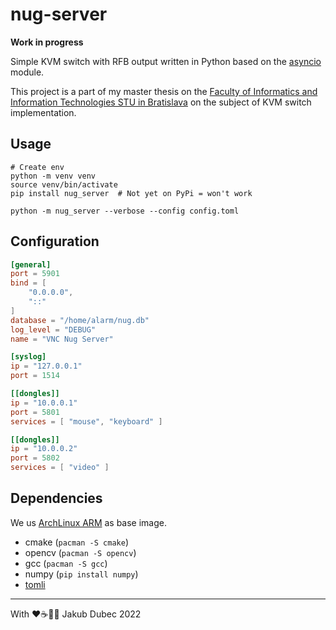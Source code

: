 # nug-server

**Work in progress**

Simple KVM switch with RFB output written in Python based on the
[asyncio](https://docs.python.org/3/library/asyncio-protocol.html) module.

This project is a part of my master thesis on the
[Faculty of Informatics and Information Technologies STU in Bratislava](https://www.fiit.stuba.sk/en.html) on the
subject of KVM switch implementation.

## Usage

```shell
# Create env
python -m venv venv
source venv/bin/activate
pip install nug_server  # Not yet on PyPi = won't work

python -m nug_server --verbose --config config.toml
```

## Configuration

```toml
[general]
port = 5901
bind = [
    "0.0.0.0",
    "::"
]
database = "/home/alarm/nug.db"
log_level = "DEBUG"
name = "VNC Nug Server"

[syslog]
ip = "127.0.0.1"
port = 1514

[[dongles]]
ip = "10.0.0.1"
port = 5801
services = [ "mouse", "keyboard" ]

[[dongles]]
ip = "10.0.0.2"
port = 5802
services = [ "video" ]
```

## Dependencies

We us [ArchLinux ARM](https://archlinuxarm.org/) as base image.

- cmake (`pacman -S cmake`)
- opencv (`pacman -S opencv`)
- gcc (`pacman -S gcc`)
- numpy (`pip install numpy`)
- [tomli](https://github.com/hukkin/tomli)

---
With ❤️☕️🥃🍀 Jakub Dubec 2022
